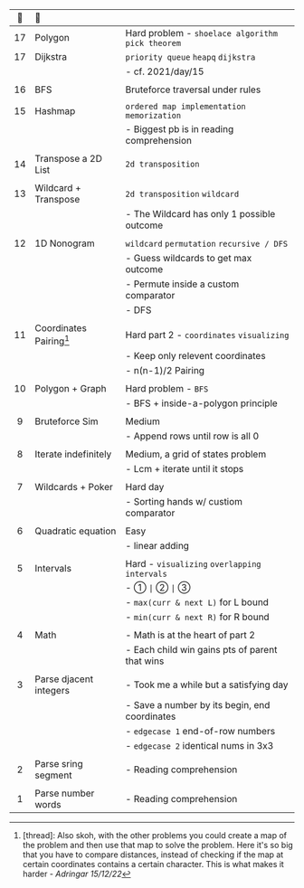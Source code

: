 :christmas_tree:|:santa:|<img src='https://deno.com/images/artwork/HypnoDeno.gif?__frsh_c=dad2' width='15px' /> 
:-: | :- | :-
17  | Polygon                          | Hard problem - `shoelace algorithm` `pick theorem`
17  | Dijkstra                         | `priority queue` `heapq` `dijkstra`
||| - cf. 2021/day/15 
||
16  | BFS                              | Bruteforce traversal under rules
|| 
15  | Hashmap                          | `ordered map implementation` `memorization` 
||| - Biggest pb is in reading comprehension
||
14  | Transpose a 2D List              | `2d transposition` 
||
13  | Wildcard + Transpose             | `2d transposition` `wildcard` 
||| - The Wildcard has only 1 possible outcome
||
12  | 1D Nonogram                      | `wildcard`  `permutation` `recursive / DFS`
||| - Guess wildcards to get max outcome
||| - Permute inside a custom comparator
||| - DFS 
||
11  | Coordinates Pairing[^Grid]       | Hard part 2 - `coordinates` `visualizing`
||| - Keep only relevent coordinates 
||| - n(n-1)/2 Pairing
||
10  | Polygon + Graph                  | Hard problem - `BFS` 
||| - BFS + inside-a-polygon principle 
||
9   | Bruteforce Sim                   | Medium
||| - Append rows until row is all 0
||
8   | Iterate indefinitely             | Medium, a grid of states problem
||| - Lcm + iterate until it stops 
||
7   | Wildcards + Poker                | Hard day 
||| - Sorting hands w/ custiom comparator
||
6   | Quadratic equation               | Easy
||| - linear adding 
||
5   | Intervals                        | Hard - `visualizing` `overlapping intervals`
||| - ① `\|` ② `\|` ③ 
||| - `max(curr & next L)` for L bound 
||| - `min(curr & next R)` for R bound 
||
4   | Math                             | - Math is at the heart of part 2
||| - Each child win gains pts of parent that wins 
||
3   | Parse djacent integers           | - Took me a while but a satisfying day 
||| - Save a number by its begin, end coordinates
||| - `edgecase 1` end-of-row numbers
||| - `edgecase 2` identical nums in 3x3
||
2   | Parse sring segment              | - Reading comprehension  
||
1   | Parse number words               | - Reading comprehension  

<!------------ FOOTNOTE ------------>

[^Grid]:
    [thread]: Also skoh, with the other problems you could create a map of the problem and then use that map to solve the problem. Here it's so big that you have to compare distances, instead of checking if the map at certain coordinates contains a certain character. This is what makes it harder - _Adringar 15/12/22_

<!-- ![](https://i.imgur.com/xbrhMMC.png) -->


